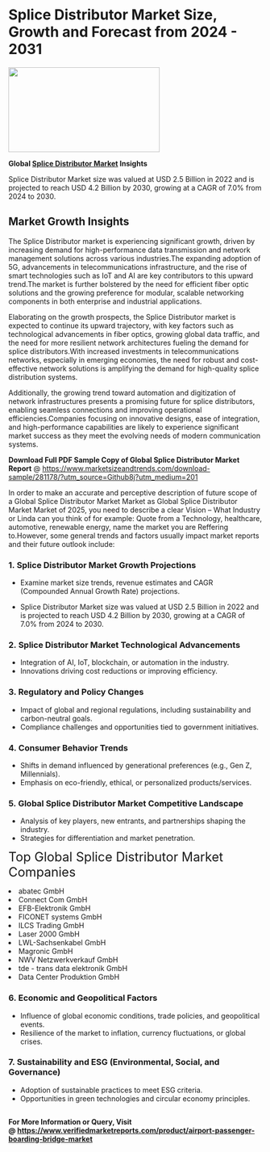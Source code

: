 <H1>Splice Distributor Market Size, Growth and Forecast from 2024 - 2031</H1><img class="aligncenter size-medium wp-image-584254" src="https://thirdeyenews.in/wp-content/uploads/2024/09/Global-Market-Research-300x168.jpeg" alt="" width="300" height="168" /><p><strong>Global&nbsp;<a href="https://www.marketsizeandtrends.com/download-sample/281178/?utm_source=Github8j?utm_medium=201">Splice Distributor Market</a> Insights</strong></p><p>Splice Distributor Market size was valued at USD 2.5 Billion in 2022 and is projected to reach USD 4.2 Billion by 2030, growing at a CAGR of 7.0% from 2024 to 2030.</p><p><h2>Market Growth Insights</h2> <p>The Splice Distributor market is experiencing significant growth, driven by increasing demand for high-performance data transmission and network management solutions across various industries.The expanding adoption of 5G, advancements in telecommunications infrastructure, and the rise of smart technologies such as IoT and AI are key contributors to this upward trend.The market is further bolstered by the need for efficient fiber optic solutions and the growing preference for modular, scalable networking components in both enterprise and industrial applications.</p> <p>Elaborating on the growth prospects, the Splice Distributor market is expected to continue its upward trajectory, with key factors such as technological advancements in fiber optics, growing global data traffic, and the need for more resilient network architectures fueling the demand for splice distributors.With increased investments in telecommunications networks, especially in emerging economies, the need for robust and cost-effective network solutions is amplifying the demand for high-quality splice distribution systems.</p> <p>Additionally, the growing trend toward automation and digitization of network infrastructures presents a promising future for splice distributors, enabling seamless connections and improving operational efficiencies.Companies focusing on innovative designs, ease of integration, and high-performance capabilities are likely to experience significant market success as they meet the evolving needs of modern communication systems.</p> <p><span class=""><strong>Download Full PDF Sample Copy of Global Splice Distributor Market Report</strong> @ <a href="https://www.marketsizeandtrends.com/download-sample/281178/?utm_source=Github8j?utm_medium=201" target="_blank">https://www.marketsizeandtrends.com/download-sample/281178/?utm_source=Github8j?utm_medium=201</a></span></p><p>In order to make an accurate and perceptive description of future scope of a Global&nbsp;Splice Distributor Market Market as Global&nbsp;Splice Distributor Market Market of 2025, you need to describe a clear Vision &ndash; What Industry or Linda can you think of for example: Quote from a Technology, healthcare, automotive, renewable energy, name the market you are Reffering to.However, some general trends and factors usually impact market reports and their future outlook include:</p><h3>1.&nbsp;<strong>Splice Distributor Market Growth Projections</strong></h3><ul><li>Examine market size trends, revenue estimates and CAGR (Compounded Annual Growth Rate) projections.</li><li><p>Splice Distributor Market size was valued at USD 2.5 Billion in 2022 and is projected to reach USD 4.2 Billion by 2030, growing at a CAGR of 7.0% from 2024 to 2030.</p></li></ul><h3>2.&nbsp;<strong>Splice Distributor Market Technological Advancements</strong></h3><ul><li>Integration of AI, IoT, blockchain, or automation in the industry.</li><li>Innovations driving cost reductions or improving efficiency.</li></ul><h3>3.&nbsp;<strong>Regulatory and Policy Changes</strong></h3><ul><li>Impact of global and regional regulations, including sustainability and carbon-neutral goals.</li><li>Compliance challenges and opportunities tied to government initiatives.</li></ul><h3>4.&nbsp;<strong>Consumer Behavior Trends</strong></h3><ul><li>Shifts in demand influenced by generational preferences (e.g., Gen Z, Millennials).</li><li>Emphasis on eco-friendly, ethical, or personalized products/services.</li></ul><h3>5.&nbsp;<strong>Global Splice Distributor Market Competitive Landscape</strong></h3><ul><li>Analysis of key players, new entrants, and partnerships shaping the industry.</li><li>Strategies for differentiation and market penetration.</li></ul><p data-pm-slice="1 1 []"><span style="color: inherit; font-family: inherit; font-size: 25px;">Top Global Splice Distributor Market Companies</span></p><div class="" data-test-id=""><p><li>abatec GmbH</li><li> Connect Com GmbH</li><li> EFB-Elektronik GmbH</li><li> FICONET systems GmbH</li><li> ILCS Trading GmbH</li><li> Laser 2000 GmbH</li><li> LWL-Sachsenkabel GmbH</li><li> Magronic GmbH</li><li> NWV Netzwerkverkauf GmbH</li><li> tde - trans data elektronik GmbH</li><li> Data Center Produktion GmbH</li></p></div><h3>6.&nbsp;<strong>Economic and Geopolitical Factors</strong></h3><ul><li>Influence of global economic conditions, trade policies, and geopolitical events.</li><li>Resilience of the market to inflation, currency fluctuations, or global crises.</li></ul><h3>7.&nbsp;<strong>Sustainability and ESG (Environmental, Social, and Governance)</strong></h3><ul><li>Adoption of sustainable practices to meet ESG criteria.</li><li>Opportunities in green technologies and circular economy principles.</li></ul><h2><strong style="font-size: 14px;">For More Information or Query, Visit @&nbsp;</strong><a style="background-color: #ffffff; font-size: 14px;" href="https://www.marketsizeandtrends.com/report/splice-distributor-market/" target="_blank">https://www.verifiedmarketreports.com/product/airport-passenger-boarding-bridge-market</a></h2>